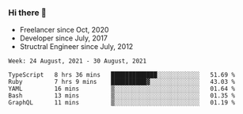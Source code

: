 ### Hi there 👋

- Freelancer since Oct, 2020
- Developer since July, 2017
- Structral Engineer since July, 2012

<!--START_SECTION:waka-->
```text
Week: 24 August, 2021 - 30 August, 2021

TypeScript   8 hrs 36 mins   █████████████░░░░░░░░░░░░   51.69 % 
Ruby         7 hrs 9 mins    ██████████▓░░░░░░░░░░░░░░   43.03 % 
YAML         16 mins         ▒░░░░░░░░░░░░░░░░░░░░░░░░   01.64 % 
Bash         13 mins         ▒░░░░░░░░░░░░░░░░░░░░░░░░   01.35 % 
GraphQL      11 mins         ▒░░░░░░░░░░░░░░░░░░░░░░░░   01.19 % 
```
<!--END_SECTION:waka-->
